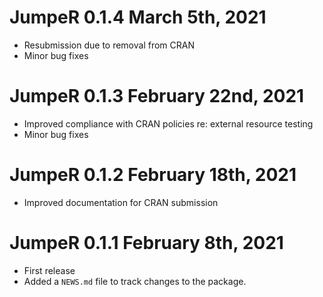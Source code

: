 # JumpeR 0.1.4 March 5th, 2021

* Resubmission due to removal from CRAN
* Minor bug fixes

# JumpeR 0.1.3 February 22nd, 2021

* Improved compliance with CRAN policies re: external resource testing
* Minor bug fixes

# JumpeR 0.1.2 February 18th, 2021

* Improved documentation for CRAN submission

# JumpeR 0.1.1 February 8th, 2021

* First release
* Added a `NEWS.md` file to track changes to the package.
